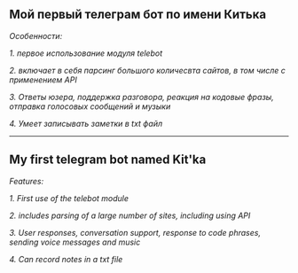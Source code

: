 ## Мой первый телеграм бот по имени Китька
_Особенности:_ 

_1. первое использование модуля telebot_

_2. включает в себя парсинг большого количесвта сайтов, в том числе с применением API_

_3. Ответы юзера, поддержка разговора, реакция на кодовые фразы, отправка голосовых сообщений и музыки_

_4. Умеет записывать заметки в txt файл_

___________________________________________________________________________________
## My first telegram bot named Kit'ka

_Features:_

_1. First use of the telebot module_

_2. includes parsing of a large number of sites, including using API_

_3. User responses, conversation support, response to code phrases, sending voice messages and
music_

_4. Can record notes in a txt file_
